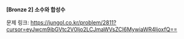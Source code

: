 **[Bronze 2] 소수와 합성수**

문제 링크: https://jungol.co.kr/problem/2811?cursor=eyJwcm9ibGVtc2V0Ijo2LCJmaWVsZCI6MywiaWR4IjoxfQ==
